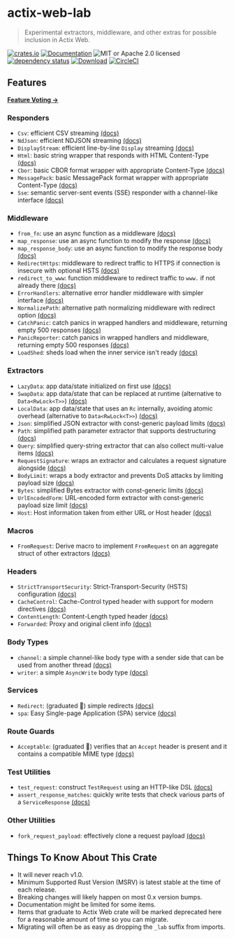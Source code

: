 # actix-web-lab

> Experimental extractors, middleware, and other extras for possible inclusion in Actix Web.

<!-- prettier-ignore-start -->

[![crates.io](https://img.shields.io/crates/v/actix-web-lab?label=latest)](https://crates.io/crates/actix-web-lab)
[![Documentation](https://docs.rs/actix-web-lab/badge.svg)](https://docs.rs/actix-web-lab/0.20.0)
![MIT or Apache 2.0 licensed](https://img.shields.io/crates/l/actix-web-lab.svg)
<br />
[![dependency status](https://deps.rs/crate/actix-web-lab/0.20.0/status.svg)](https://deps.rs/crate/actix-web-lab/0.20.0)
[![Download](https://img.shields.io/crates/d/actix-web-lab.svg)](https://crates.io/crates/actix-web-lab)
[![CircleCI](https://circleci.com/gh/robjtede/actix-web-lab/tree/main.svg?style=shield)](https://circleci.com/gh/robjtede/actix-web-lab/tree/main)

<!-- prettier-ignore-end -->

## Features

**[Feature Voting &rarr;](https://github.com/robjtede/actix-web-lab/discussions/7)**

### Responders

- `Csv`: efficient CSV streaming [(docs)](https://docs.rs/actix-web-lab/0.20.0/actix_web_lab/respond/struct.Csv.html)
- `NdJson`: efficient NDJSON streaming [(docs)](https://docs.rs/actix-web-lab/0.20.0/actix_web_lab/respond/struct.NdJson.html)
- `DisplayStream`: efficient line-by-line `Display` streaming [(docs)](https://docs.rs/actix-web-lab/0.20.0/actix_web_lab/respond/struct.DisplayStream.html)
- `Html`: basic string wrapper that responds with HTML Content-Type [(docs)](https://docs.rs/actix-web-lab/0.20.0/actix_web_lab/respond/struct.Html.html)
- `Cbor`: basic CBOR format wrapper with appropriate Content-Type [(docs)](https://docs.rs/actix-web-lab/0.20.0/actix_web_lab/respond/struct.Cbor.html)
- `MessagePack`: basic MessagePack format wrapper with appropriate Content-Type [(docs)](https://docs.rs/actix-web-lab/0.20.0/actix_web_lab/respond/struct.MessagePack.html)
- `Sse`: semantic server-sent events (SSE) responder with a channel-like interface [(docs)](https://docs.rs/actix-web-lab/0.20.0/actix_web_lab/sse/index.html)

### Middleware

- `from_fn`: use an async function as a middleware [(docs)](https://docs.rs/actix-web-lab/0.20.0/actix_web_lab/middleware/fn.from_fn.html)
- `map_response`: use an async function to modify the response [(docs)](https://docs.rs/actix-web-lab/0.20.0/actix_web_lab/middleware/fn.map_response.html)
- `map_response_body`: use an async function to modify the response body [(docs)](https://docs.rs/actix-web-lab/0.20.0/actix_web_lab/middleware/fn.map_response_body.html)
- `RedirectHttps`: middleware to redirect traffic to HTTPS if connection is insecure with optional HSTS [(docs)](https://docs.rs/actix-web-lab/0.20.0/actix_web_lab/middleware/struct.RedirectHttps.html)
- `redirect_to_www`: function middleware to redirect traffic to `www.` if not already there [(docs)](https://docs.rs/actix-web-lab/0.20.0/actix_web_lab/middleware/fn.redirect_to_www.html)
- `ErrorHandlers`: alternative error handler middleware with simpler interface [(docs)](https://docs.rs/actix-web-lab/0.20.0/actix_web_lab/middleware/struct.ErrorHandlers.html)
- `NormalizePath`: alternative path normalizing middleware with redirect option [(docs)](https://docs.rs/actix-web-lab/0.20.0/actix_web_lab/middleware/struct.NormalizePath.html)
- `CatchPanic`: catch panics in wrapped handlers and middleware, returning empty 500 responses [(docs)](https://docs.rs/actix-web-lab/0.20.0/actix_web_lab/middleware/struct.CatchPanic.html)
- `PanicReporter`: catch panics in wrapped handlers and middleware, returning empty 500 responses [(docs)](https://docs.rs/actix-web-lab/0.20.0/actix_web_lab/middleware/struct.PanicReporter.html)
- `LoadShed`: sheds load when the inner service isn't ready [(docs)](https://docs.rs/actix-web-lab/0.20.0/actix_web_lab/middleware/struct.LoadShed.html)

### Extractors

- `LazyData`: app data/state initialized on first use [(docs)](https://docs.rs/actix-web-lab/0.20.0/actix_web_lab/extract/struct.LazyData.html)
- `SwapData`: app data/state that can be replaced at runtime (alternative to `Data<RwLock<T>>`) [(docs)](https://docs.rs/actix-web-lab/0.20.0/actix_web_lab/extract/struct.SwapData.html)
- `LocalData`: app data/state that uses an `Rc` internally, avoiding atomic overhead (alternative to `Data<RwLock<T>>`) [(docs)](https://docs.rs/actix-web-lab/0.20.0/actix_web_lab/extract/struct.LocalData.html)
- `Json`: simplified JSON extractor with const-generic payload limits [(docs)](https://docs.rs/actix-web-lab/0.20.0/actix_web_lab/extract/struct.Json.html)
- `Path`: simplified path parameter extractor that supports destructuring [(docs)](https://docs.rs/actix-web-lab/0.20.0/actix_web_lab/extract/struct.Path.html)
- `Query`: simplified query-string extractor that can also collect multi-value items [(docs)](https://docs.rs/actix-web-lab/0.20.0/actix_web_lab/extract/struct.Query.html)
- `RequestSignature`: wraps an extractor and calculates a request signature alongside [(docs)](https://docs.rs/actix-web-lab/0.20.0/actix_web_lab/extract/struct.RequestSignature.html)
- `BodyLimit`: wraps a body extractor and prevents DoS attacks by limiting payload size [(docs)](https://docs.rs/actix-web-lab/0.20.0/actix_web_lab/extract/struct.BodyLimit.html)
- `Bytes`: simplified Bytes extractor with const-generic limits [(docs)](https://docs.rs/actix-web-lab/0.20.0/actix_web_lab/extract/struct.Bytes.html)
- `UrlEncodedForm`: URL-encoded form extractor with const-generic payload size limit [(docs)](https://docs.rs/actix-web-lab/0.20.0/actix_web_lab/extract/struct.UrlEncodedForm.html)
- `Host`: Host information taken from either URL or Host header [(docs)](https://docs.rs/actix-web-lab/0.20.0/actix_web_lab/extract/struct.Host.html)

### Macros

- `FromRequest`: Derive macro to implement `FromRequest` on an aggregate struct of other extractors [(docs)](https://docs.rs/actix-web-lab/0.20.0/actix_web_lab/derive.FromRequest.html)

### Headers

- `StrictTransportSecurity`: Strict-Transport-Security (HSTS) configuration [(docs)](https://docs.rs/actix-web-lab/0.20.0/actix_web_lab/header/struct.StrictTransportSecurity.html)
- `CacheControl`: Cache-Control typed header with support for modern directives [(docs)](https://docs.rs/actix-web-lab/0.20.0/actix_web_lab/header/struct.CacheControl.html)
- `ContentLength`: Content-Length typed header [(docs)](https://docs.rs/actix-web-lab/0.20.0/actix_web_lab/header/struct.ContentLength.html)
- `Forwarded`: Proxy and original client info [(docs)](https://docs.rs/actix-web-lab/0.20.0/actix_web_lab/header/struct.Forwarded.html)

### Body Types

- `channel`: a simple channel-like body type with a sender side that can be used from another thread [(docs)](https://docs.rs/actix-web-lab/0.20.0/actix_web_lab/body/fn.channel.html)
- `writer`: a simple `AsyncWrite` body type [(docs)](https://docs.rs/actix-web-lab/0.20.0/actix_web_lab/body/fn.writer.html)

### Services

- `Redirect`: (graduated 🎉) simple redirects [(docs)](https://docs.rs/actix-web/4/actix_web/web/struct.Redirect.html)
- `spa`: Easy Single-page Application (SPA) service [(docs)](https://docs.rs/actix-web-lab/0.20.0/actix_web_lab/web/fn.spa.html)

### Route Guards

- `Acceptable`: (graduated 🎉) verifies that an `Accept` header is present and it contains a compatible MIME type [(docs)](https://docs.rs/actix-web/4/actix_web/guard/struct.Acceptable.html)

### Test Utilities

- `test_request`: construct `TestRequest` using an HTTP-like DSL [(docs)](https://docs.rs/actix-web-lab/0.20.0/actix_web_lab/test/macro.test_request.html)
- `assert_response_matches`: quickly write tests that check various parts of a `ServiceResponse` [(docs)](https://docs.rs/actix-web-lab/0.20.0/actix_web_lab/test/macro.assert_response_matches.html)

### Other Utilities

- `fork_request_payload`: effectively clone a request payload [(docs)](https://docs.rs/actix-web-lab/0.20.0/actix_web_lab/util/fn.fork_request_payload.html)

## Things To Know About This Crate

- It will never reach v1.0.
- Minimum Supported Rust Version (MSRV) is latest stable at the time of each release.
- Breaking changes will likely happen on most 0.x version bumps.
- Documentation might be limited for some items.
- Items that graduate to Actix Web crate will be marked deprecated here for a reasonable amount of time so you can migrate.
- Migrating will often be as easy as dropping the `_lab` suffix from imports.
